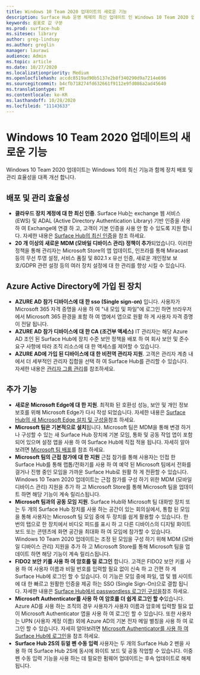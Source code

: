 ```yaml
---
title: Windows 10 Team 2020 업데이트의 새로운 기능
description: Surface Hub 운영 체제의 최신 업데이트 인 Windows 10 Team 2020 업데이트의 새로운 기능을 확인 하세요.
keywords: 쉼표로 값 구분
ms.prod: surface-hub
ms.sitesec: library
author: greg-lindsay
ms.author: greglin
manager: laurawi
audience: Admin
ms.topic: article
ms.date: 10/27/2020
ms.localizationpriority: Medium
ms.openlocfilehash: accdc8519ad90b5137e2b8f340290d9a7214e696
ms.sourcegitcommit: b4cfb718274fd632661f9112e9fd086a2ad45640
ms.translationtype: MT
ms.contentlocale: ko-KR
ms.lasthandoff: 10/28/2020
ms.locfileid: "11143633"
---
```

# Windows 10 Team 2020 업데이트의 새로운 기능

Windows 10 Team 2020 업데이트는 Windows 10의 최신 기능과 함께 장치 배포 및 관리 효율성을 대폭 개선 합니다.

##  배포 및 관리 효율성

- **클라우드 장치 계정에 대 한 최신 인증**. Surface Hub는 exchange 웹 서비스 (EWS) 및 ADAL (Active Directory Authentication Library) 기반 인증을 사용 하 여 Exchange에 연결 하 고, 고객이 기본 인증을 사용 안 함 수 있도록 지원 합니다. 자세한 내용은 [Surface Hub의 최신 인증](https://docs.microsoft.com/surface-hub/surface-hub-modern-auth)을 참조 하세요.
- **20 개 이상의 새로운 MDM (모바일 디바이스 관리) 정책이 추가**되었습니다.      이러한 정책을 통해 관리자는 Microsoft Store의 앱 업데이트, 인프라를 통해 Miracast 등의 무선 투영 설정, 서비스 품질 및 802.1 x 유선 인증, 새로운 개인정보 보호/GDPR 관련 설정 등의 여러 장치 설정에 대 한 관리를 향상 시킬 수 있습니다.

##  Azure Active Directory에 가입 된 장치

- **AZURE AD 참가 디바이스에 대 한 sso (Single sign-on)** 입니다. 사용자가 Microsoft 365 자격 증명을 사용 하 여 "내 모임 및 파일"에 로그인 하면 브라우저에서 Microsoft 365 환경을 포함 하 여 앱에서 앱으로 원활 하 게 사용자 자격 증명이 전달 됩니다.
- **AZURE AD 참가 디바이스에 대 한 CA (조건부 액세스)**       IT 관리자는 해당 Azure AD 조인 된 Surface Hub에 장치 수준 보안 정책을 배포 하 여 회사 보안 및 준수 요구 사항에 따라 조직 리소스에 대 한 액세스를 제어할 수 있습니다.
- **AZURE AD에 가입 된 디바이스에 대 한 비전역 관리자 지원**.       고객은 관리자 계층 내에서 더 세부적인 관리자 집합을 선택 하 여 Surface Hub를 관리할 수 있습니다. 자세한 내용은 [관리자 그룹 관리](https://docs.microsoft.com/surface-hub/admin-group-management-for-surface-hub)를 참조하세요.


## 추가 기능


- **새로운 Microsoft Edge에 대 한 지원**. 최적화 된 호환성 성능, 보안 및 개인 정보 보호를 위해 Microsoft Edge가 다시 작성 되었습니다. 자세한 내용은 [Surface Hub의 새 Microsoft Edge 설치 및 구성을](https://docs.microsoft.com/surface-hub/surface-hub-install-chromium-edge)참조 하세요.
- **Microsoft 팀은 기본적으로 설치**됩니다.        Microsoft 팀은 MDM을 통해 변경 하거나 구성할 수 있는 새 Surface Hub 장치에 기본 모임, 통화 및 공동 작업 앱이 포함 되어 있으며 설정 앱을 사용 하 여 Surface Hub에 직접 적용 됩니다. 자세히 알아보려면 [Microsoft 팀 배포](https://docs.microsoft.com/MicrosoftTeams/teams-surface-hub)를 참조 하세요.
- **Microsoft 팀의 근접 참가에 대 한 지원**  근접 참가를 통해 사용자는 인접 한 Surface Hub를 통해 랩톱/전화기를 사용 하 여 예약 된 Microsoft 팀에서 전화를 걸거나 진행 중인 모임을 가까운 Surface Hub로 원활 하 게 전환할 수 있습니다. Windows 10 Team 2020 업데이트는 근접 참가를 구성 하기 위한 MDM (모바일 디바이스 관리) 지원을 추가 하 고 Microsoft Store를 통해 Microsoft 팀을 업데이트 하면 해당 기능이 계속 릴리스됩니다.
- **Microsoft 팀과의 공동 모임 지원**. Surface Hub와 Microsoft 팀 대화방 장치 또는 두 개의 Surface Hub 장치를 사용 하는 공간이 있는 회의실에서, 통합 된 모임을 통해 사용자는 Microsoft 팀 모임 중에 두 장치를 쉽게 활용할 수 있습니다. 한 번의 탭으로 한 장치에서 비디오 피드를 표시 하 고 다른 디바이스의 디지털 화이트 보드 또는 콘텐츠에 화면 공간을 최대화 하 여 모임에 참가할 수 있습니다. Windows 10 Team 2020 업데이트는 조정 된 모임을 구성 하기 위해 MDM (모바일 디바이스 관리) 지원을 추가 하 고 Microsoft Store를 통해 Microsoft 팀을 업데이트 하면 해당 기능이 계속 릴리스됩니다.
- **FIDO2 보안 키를 사용 하 여 암호를 덜 로그인**     합니다.     고객은 FIDO2 보안 키를 사용 하 여 사용자 이름과 비밀 번호를 입력할 필요 없이 신속 하 고 간편 하 게 Surface Hub에 로그인 할 수 있습니다. 이 기능은 모임 중에 파일, 앱 및 웹 사이트에 대 한 빠르고 원활한 인증을 제공 하는 SSO (Single Sign-On)으로 결합 됩니다. 자세한 내용은 [Surface Hub에서 passwordless 로그인 구성을](https://docs.microsoft.com/surface-hub/surface-hub-2s-phone-authenticate)참조 하세요.
- **Microsoft Authenticator를 사용 하 여 암호를 더 쉽게 로그인 할 수**있습니다.  Azure AD를 사용 하는 조직의 경우 사용자가 사용자 이름과 암호에 입력할 필요 없이 Microsoft Authenticator 앱을 사용 하 여 로그인 할 수 있습니다. 또한 사용자는 UPN (사용자 계정 이름) 외에 Azure AD의 기본 전자 메일 별칭을 사용 하 여 로그인 할 수 있습니다. 자세히 알아보려면 [Microsoft Authenticator를 사용 하 여 Surface Hub에 로그인](https://docs.microsoft.com/surface-hub/surface-hub-authenticator-app)을 참조 하세요.
- **Surface Hub 2S의 듀얼 펜 수동 입력**   사용자는 두 개의 Surface Hub 2 펜을 사용 하 여 Surface Hub 2S에 동시에 화이트 보드 및 공동 작업할 수 있습니다. 이중 펜 수동 입력 기능을 사용 하는 데 필요한 펌웨어 업데이트는 후속 업데이트로 해제 됩니다.

 
 
 
